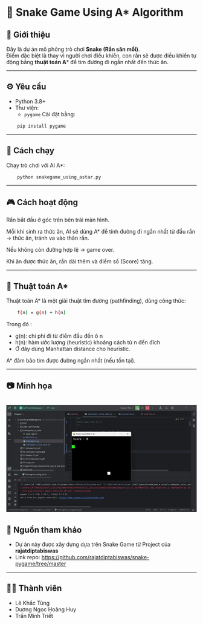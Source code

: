 # 🐍 Snake Game Using A* Algorithm

## 📖 Giới thiệu
Đây là dự án mô phỏng trò chơi **Snake (Rắn săn mồi)**.  
Điểm đặc biệt là thay vì người chơi điều khiển, con rắn sẽ được điều khiển tự động bằng **thuật toán A*** để tìm đường đi ngắn nhất đến thức ăn.

---

## ⚙️ Yêu cầu
- Python 3.8+
- Thư viện:
  - `pygame`
Cài đặt bằng:
```bash
    pip install pygame
```
---
## 🚀 Cách chạy
Chạy trò chơi với AI A*:
```bash
    python snakegame_using_astar.py
```
---
## 🎮 Cách hoạt động

Rắn bắt đầu ở góc trên bên trái màn hình.

Mỗi khi sinh ra thức ăn, AI sẽ dùng A* để tính đường đi ngắn nhất từ đầu rắn → thức ăn, tránh va vào thân rắn.

Nếu không còn đường hợp lệ → game over.

Khi ăn được thức ăn, rắn dài thêm và điểm số (Score) tăng.

---
## 🧠 Thuật toán A*
Thuật toán A* là một giải thuật tìm đường (pathfinding), dùng công thức:
```bash
    f(n) = g(n) + h(n)  
```
Trong đó :
- g(n): chi phí đi từ điểm đầu đến ô n
- h(n): hàm ước lượng (heuristic) khoảng cách từ n đến đích
- Ở đây dùng Manhattan distance cho heuristic.

A* đảm bảo tìm được đường ngắn nhất (nếu tồn tại).

---
## 📷 Minh họa
![Run Demo](./assets/SnakeGameDemo.gif)
---
## 🔗 Nguồn tham khảo
- Dự án này được xây dựng dựa trên Snake Game từ Project của **rajatdiptabiswas** 
- Link repo: https://github.com/rajatdiptabiswas/snake-pygame/tree/master
---
## 🧑‍🤝 Thành viên
- Lê Khắc Tùng
- Dương Ngọc Hoàng Huy
- Trần Minh Triết